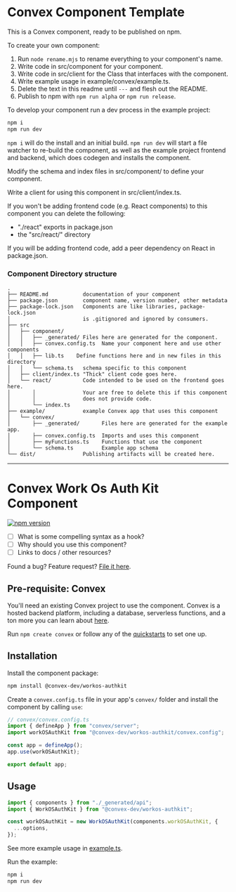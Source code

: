# Convex Component Template

This is a Convex component, ready to be published on npm.

To create your own component:

1. Run `node rename.mjs` to rename everything to your component's name.
1. Write code in src/component for your component.
1. Write code in src/client for the Class that interfaces with the component.
1. Write example usage in example/convex/example.ts.
1. Delete the text in this readme until `---` and flesh out the README.
1. Publish to npm with `npm run alpha` or `npm run release`.

To develop your component run a dev process in the example project:

```sh
npm i
npm run dev
```

`npm i` will do the install and an initial build.
`npm run dev` will start a file watcher to re-build the component, as well as
the example project frontend and backend, which does codegen and installs the
component.

Modify the schema and index files in src/component/ to define your component.

Write a client for using this component in src/client/index.ts.

If you won't be adding frontend code (e.g. React components) to this
component you can delete the following:

- "./react" exports in package.json
- the "src/react/" directory

If you will be adding frontend code, add a peer dependency on React in package.json.

### Component Directory structure

```
.
├── README.md           documentation of your component
├── package.json        component name, version number, other metadata
├── package-lock.json   Components are like libraries, package-lock.json
│                       is .gitignored and ignored by consumers.
├── src
│   ├── component/
│   │   ├── _generated/ Files here are generated for the component.
│   │   ├── convex.config.ts  Name your component here and use other components
│   │   ├── lib.ts    Define functions here and in new files in this directory
│   │   └── schema.ts   schema specific to this component
│   ├── client/index.ts "Thick" client code goes here.
│   └── react/          Code intended to be used on the frontend goes here.
│       │               Your are free to delete this if this component
│       │               does not provide code.
│       └── index.ts
├── example/            example Convex app that uses this component
│   └── convex/
│       ├── _generated/       Files here are generated for the example app.
│       ├── convex.config.ts  Imports and uses this component
│       ├── myFunctions.ts    Functions that use the component
│       └── schema.ts         Example app schema
└── dist/               Publishing artifacts will be created here.
```

---

# Convex Work Os Auth Kit Component

[![npm version](https://badge.fury.io/js/@example%2Fwork-os-auth-kit.svg)](https://badge.fury.io/js/@example%2Fwork-os-auth-kit)

<!-- START: Include on https://convex.dev/components -->

- [ ] What is some compelling syntax as a hook?
- [ ] Why should you use this component?
- [ ] Links to docs / other resources?

Found a bug? Feature request? [File it here](https://github.com/get-convex/workos-authkit/issues).

## Pre-requisite: Convex

You'll need an existing Convex project to use the component.
Convex is a hosted backend platform, including a database, serverless functions,
and a ton more you can learn about [here](https://docs.convex.dev/get-started).

Run `npm create convex` or follow any of the [quickstarts](https://docs.convex.dev/home) to set one up.

## Installation

Install the component package:

```sh
npm install @convex-dev/workos-authkit
```

Create a `convex.config.ts` file in your app's `convex/` folder and install the component by calling `use`:

```ts
// convex/convex.config.ts
import { defineApp } from "convex/server";
import workOSAuthKit from "@convex-dev/workos-authkit/convex.config";

const app = defineApp();
app.use(workOSAuthKit);

export default app;
```

## Usage

```ts
import { components } from "./_generated/api";
import { WorkOSAuthKit } from "@convex-dev/workos-authkit";

const workOSAuthKit = new WorkOSAuthKit(components.workOSAuthKit, {
  ...options,
});
```

See more example usage in [example.ts](./example/convex/example.ts).

<!-- END: Include on https://convex.dev/components -->

Run the example:

```sh
npm i
npm run dev
```
